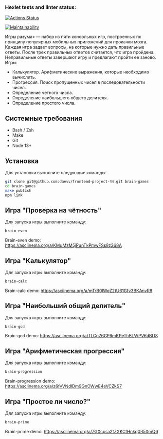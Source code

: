 ### Hexlet tests and linter status:
[![Actions Status](https://github.com/daevv/frontend-project-44/workflows/hexlet-check/badge.svg)](https://github.com/daevv/frontend-project-44/actions)

[![Maintainability](https://api.codeclimate.com/v1/badges/b2a8d43e5d054af1f922/maintainability)](https://codeclimate.com/github/daevv/frontend-project-44/maintainability)


Игры разума» — набор из пяти консольных игр, построенных по принципу популярных мобильных приложений для прокачки мозга. Каждая игра задает вопросы, на которые нужно дать правильные ответы. После трех правильных ответов считается, что игра пройдена. Неправильные ответы завершают игру и предлагают пройти ее заново. Игры:

- Калькулятор. Арифметические выражения, которые необходимо вычислить.
- Прогрессия. Поиск пропущенных чисел в последовательности чисел.
- Определение четного числа.
- Определение наибольшего общего делителя.
- Определение простого числа.

## Системные требования

 - Bash / Zsh
 - Make
 - Git
 - Node 13+

## Установка

Для установки выполните следующие команды:

```bash
git clone git@github.com:daevv/frontend-project-44.git brain-games
cd brain-games
make publish
npm link
```

## Игра "Проверка на чётность"

Для запуска игры выполните команду:

```bash
brain-even
```
Brain-even demo: https://asciinema.org/a/KMuMzM5jPunTkPmwFSs8z368A

## Игра "Калькулятор"

Для запуска игры выполните команду:

```bash
brain-calc
```
Brain-calc demo: https://asciinema.org/a/mTrB0lWqZ2tU61Gfv3BKAnvR8

## Игра "Наибольший общий делитель"

Для запуска игры выполните команду:

```bash
brain-gcd
```
Brain-gcd demo: https://asciinema.org/a/TLCc76GP6mKPeThBLWPV6dBU8

## Игра "Арифметическая прогрессия"

Для запуска игры выполните команду:

```bash
brain-progression
```

Brain-progression demo: https://asciinema.org/a/z6fvVNdIDm9GnOWwE4eVCZkS7

## Игра "Простое ли число?"

Для запуска игры выполните команду:

```bash
brain-prime
```
Brain-prime demo: https://asciinema.org/a/7GXcusa2fZXKCfHnkq0R5XmQ6

